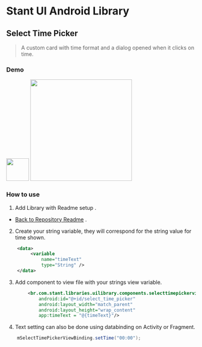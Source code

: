 # Stant UI Android Library

## Select Time Picker 
> A custom card with time format and a dialog opened when it clicks on time.

### Demo

<p>
  <img src="https://raw.githubusercontent.com/stantmob/stant-ui-android-library/master/ui-library/src/main/java/br/com/stant/libraries/uilibrary/components/selecttimepickerview/doc/select_time_picker.png"  width="60">
  <img src="https://raw.githubusercontent.com/stantmob/stant-ui-android-library/master/ui-library/src/main/java/br/com/stant/libraries/uilibrary/components/selecttimepickerview/doc/select_time_picker_time_number_picker_dialog.png"  width="270">
</p>

### How to use

1. Add Library with Readme setup .
* [Back to Repository Readme](https://github.com/stantmob/stant-ui-android-library#how-add-into-your-project) .


2. Create your string variable, they will correspond for the string value for time shown.
```xml
    <data>
         <variable
             name="timeText"
             type="String" />
    </data>
```

3. Add component to view file with your strings view variable.
```xml
        <br.com.stant.libraries.uilibrary.components.selecttimepickerview.selectTimePickerView
            android:id="@+id/select_time_picker"
            android:layout_width="match_parent"
            android:layout_height="wrap_content"
            app:timeText = "@{timeText}"/>
```

4. Text setting can also be done using databinding on Activity or Fragment.
```java
    mSelectTimePickerViewBinding.setTime("00:00");
```